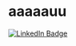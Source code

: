 # aaaaauu
<div id="badges">
  <a href="your-linkedin-URL">
    <img src="https://steamuserimages-a.akamaihd.net/ugc/2465230299718494887/DB23E1DCBFE82FF435A3761844D6696FACEF92D3/?imw=5000&imh=5000&ima=fit&impolicy=Letterbox&imcolor=%23000000&letterbox=false" alt="LinkedIn Badge"/>
